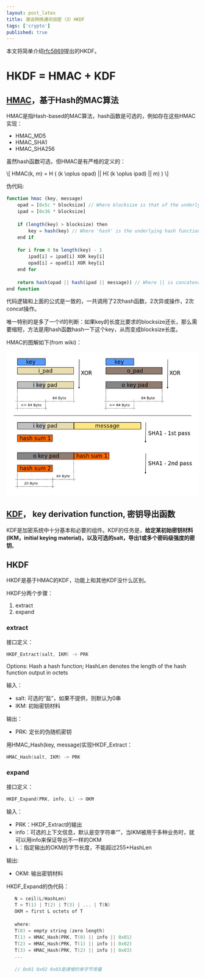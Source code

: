 ```yaml
---
layout: post_latex
title: 漫谈网络通讯加密（3）HKDF
tags: ['crypto']
published: true
---
```


本文将简单介绍[rfc5869](https://tools.ietf.org/html/rfc5869)提出的HKDF。

<!--more-->

# HKDF = HMAC + KDF

## [HMAC](https://en.wikipedia.org/wiki/HMAC)，基于Hash的MAC算法

HMAC是指Hash-based的MAC算法，hash函数是可选的，例如存在这些HMAC实现：

- HMAC_MD5
- HMAC_SHA1
- HMAC_SHA256

虽然hash函数可选，但HMAC是有严格的定义的：

\\[ HMAC(k, m) = H ( (k \oplus opad) || H( (k \oplus ipad) || m) ) \\]

伪代码:

```js
function hmac (key, message)
    opad = [0x5c * blocksize] // Where blocksize is that of the underlying hash function
    ipad = [0x36 * blocksize]

    if (length(key) > blocksize) then
        key = hash(key) // Where 'hash' is the underlying hash function
    end if

    for i from 0 to length(key) - 1
        ipad[i] = ipad[i] XOR key[i]
        opad[i] = opad[i] XOR key[i]
    end for

    return hash(opad || hash(ipad || message)) // Where || is concatenation
end function

```

代码逻辑和上面的公式是一致的，一共调用了2次hash函数，2次异或操作，2次concat操作。

唯一特别的是多了一个if的判断：如果key的长度比要求的blocksize还长，那么需要缩短，方法是用hash函数hash一下这个key，从而变成blocksize长度。

HMAC的图解如下(from wiki)：

![1.png](../images/2018.7/8.png)


## [KDF](https://en.wikipedia.org/wiki/HKDF)， key derivation function, 密钥导出函数

KDF是加密系统中十分基本和必要的组件。KDF的任务是，**给定某初始密钥材料(IKM，initial keying material)，以及可选的salt，导出1或多个密码级强度的密钥**。

## HKDF

HKDF是基于HMAC的KDF，功能上和其他KDF没什么区别。

HKDF分两个步骤：

1. extract
2. expand

### extract

接口定义：

```c
HKDF_Extract(salt, IKM) -> PRK
```

   Options:
      Hash     a hash function; HashLen denotes the length of the
               hash function output in octets

输入：

- salt: 可选的“盐”，如果不提供，则默认为0串
- IKM: 初始密钥材料

输出：

- PRK: 定长的伪随机密钥


用HMAC_Hash(key, message)实现HKDF_Extract：

```c
HMAC_Hash(salt, IKM) -> PRK
```


### expand


接口定义：

```c
HKDF_Expand(PRK, info, L) -> OKM
```

输入：
- PRK：HKDF_Extract的输出
- info：可选的上下文信息，默认是空字符串“”，当IKM被用于多种业务时，就可以用info来保证导出不一样的OKM
- L：指定输出的OKM的字节长度，不能超过255*HashLen

输出:

- OKM: 输出密钥材料

HKDF_Expand的伪代码：

```c
   N = ceil(L/HashLen)
   T = T(1) | T(2) | T(3) | ... | T(N)
   OKM = first L octets of T

   where:
   T(0) = empty string (zero length)
   T(1) = HMAC_Hash(PRK, T(0) || info || 0x01)
   T(2) = HMAC_Hash(PRK, T(1) || info || 0x02)
   T(3) = HMAC_Hash(PRK, T(2) || info || 0x03)
   ...

   // 0x01 0x02 0x03是递增的单字节常量
```


